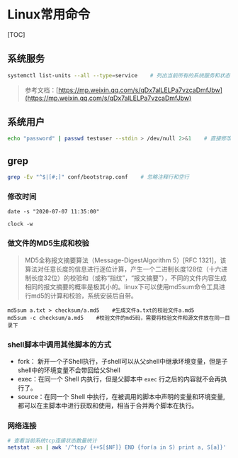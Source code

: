 # Linux常用命令

[TOC]

## 系统服务
```bash
systemctl list-units --all --type=service    # 列出当前所有的系统服务和状态
```

> 参考文档：[https://mp.weixin.qq.com/s/qDx7alLELPa7vzcaDmfJbw](https://mp.weixin.qq.com/s/qDx7alLELPa7vzcaDmfJbw)

##  系统用户
```bash
echo "password" | passwd testuser --stdin > /dev/null 2>&1    # 直接修改密码-无交互
```

## grep
```bash
grep -Ev "^$|[#;]" conf/bootstrap.conf    # 忽略注释行和空行
```

### 修改时间
```
date -s "2020-07-07 11:35:00"

clock -w
```
### 做文件的MD5生成和校验
> MD5全称报文摘要算法（Message-DigestAlgorithm 5）[RFC 1321]，该算法对任意长度的信息进行逐位计算，产生一个二进制长度128位（十六进制长度32位）的校验和（或称“指纹”，“报文摘要”），不同的文件内容生成相同的报文摘要的概率是极其小的。linux下可以使用md5sum命令工具进行md5的计算和校验，系统安装后自带。
```
md5sum a.txt > checksum/a.md5    #生成文件a.txt的校验文件a.md5
md5sum -c checksum/a.md5    #校验文件的md5码，需要将校验文件和源文件放在同一目录下
```
### shell脚本中调用其他脚本的方式
- fork： 新开一个子Shell执行，子shell可以从父shell中继承环境变量，但是子shell中的环境变量不会带回给父Shell
- exec：在同一个 Shell 内执行，但是父脚本中 `exec` 行之后的内容就不会再执行了。
- source：在同一个 Shell 中执行，在被调用的脚本中声明的变量和环境变量, 都可以在主脚本中进行获取和使用，相当于合并两个脚本在执行。

### 网络连接
```bash
# 查看当前系统tcp连接状态数量统计
netstat -an | awk '/^tcp/ {++S[$NF]} END {for(a in S) print a, S[a]}'
```